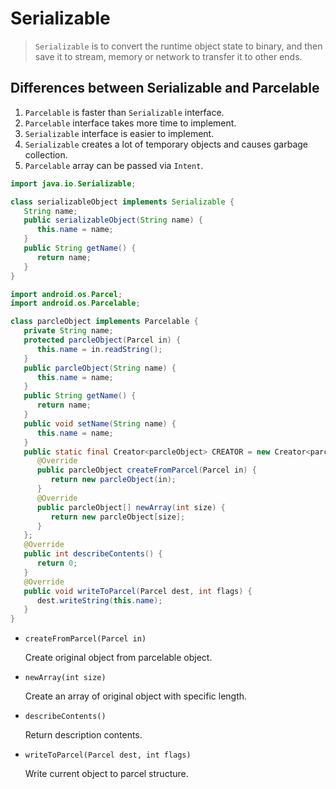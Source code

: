 # Serializable

> `Serializable` is to convert the runtime object state to binary, and then save it to stream, memory or network to transfer it to other ends.
> 

## Differences between Serializable and Parcelable

1. `Parcelable` is faster than `Serializable` interface.
2. `Parcelable` interface takes more time to implement.
3. `Serializable` interface is easier to implement.
4. `Serializable` creates a lot of temporary objects and causes garbage collection.
5. `Parcelable` array can be passed via `Intent`.

```java
import java.io.Serializable;

class serializableObject implements Serializable {
   String name;
   public serializableObject(String name) {
      this.name = name;
   }
   public String getName() {
      return name;
   }
}
```

```java
import android.os.Parcel;
import android.os.Parcelable;

class parcleObject implements Parcelable {
   private String name;
   protected parcleObject(Parcel in) {
      this.name = in.readString();
   }
   public parcleObject(String name) {
      this.name = name;
   }
   public String getName() {
      return name;
   }
   public void setName(String name) {
      this.name = name;
   }
   public static final Creator<parcleObject> CREATOR = new Creator<parcleObject>() {
      @Override
      public parcleObject createFromParcel(Parcel in) {
         return new parcleObject(in);
      }
      @Override
      public parcleObject[] newArray(int size) {
         return new parcleObject[size];
      }
   };
   @Override
   public int describeContents() {
      return 0;
   }
   @Override
   public void writeToParcel(Parcel dest, int flags) {
      dest.writeString(this.name);
   }
}
```

- `createFromParcel(Parcel in)`
    
    Create original object from parcelable object.
    
- `newArray(int size)`
    
    Create an array of original object with specific length.
    
- `describeContents()`
    
    Return description contents.
    
- `writeToParcel(Parcel dest, int flags)`
    
    Write current object to parcel structure.